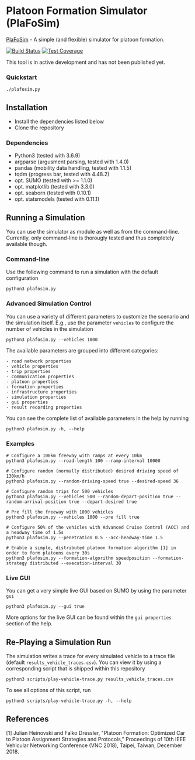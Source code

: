 # Platoon Formation Simulator (PlaFoSim)

[PlaFoSim](https://www.plafosim.de) - A simple (and flexible) simulator for platoon formation.

[![Build Status](https://drone.tkn.tu-berlin.de/api/badges/CCS/plafosim/status.svg)](https://drone.tkn.tu-berlin.de/CCS/plafosim)
[![Test Coverage](https://plafosim.de/coverage/coverage.svg)](https://drone.tkn.tu-berlin.de/CCS/plafosim)

This tool is in active development and has not been published yet.

### Quickstart

```./plafosim.py```

## Installation

- Install the dependencies listed below
- Clone the repository

### Dependencies

- Python3 (tested with 3.6.9)
- argparse (argusment parsing, tested with 1.4.0)
- pandas (mobility data handling, tested with 1.1.5)
- tqdm (progress bar, tested with 4.48.2)
- opt. SUMO (tested with >= 1.1.0)
- opt. matplotlib (tested with 3.3.0)
- opt. seaborn (tested with 0.10.1)
- opt. statsmodels (tested with 0.11.1)

## Running a Simulation

You can use the simulator as module as well as from the command-line.
Currently, only command-line is thorougly tested and thus completely available though.

### Command-line

Use the following command to run a simulation with the default configuration

```python3 plafosim.py```

### Advanced Simulation Control

You can use a variety of different parameters to customize the scenario and the simulation itself.
E.g., use the parameter `vehicles` to configure the number of vehicles in the simulation

```python3 plafosim.py --vehicles 1000```

The available parameters are grouped into different categories:

```
- road network properties
- vehicle properties
- trip properties
- communication properties
- platoon properties
- formation properties
- infrastructure properties
- simulation properties
- gui properties
- result recording properties
```

You can see the complete list of available parameters in the help by running

```python3 plafosim.py -h, --help```

### Examples

```
# Configure a 100km freeway with ramps at every 10km
python3 plafosim.py --road-length 100 --ramp-interval 10000

# Configure random (normally distributed) desired driving speed of 130km/h
python3 plafosim.py --random-driving-speed true --desired-speed 36

# Configure random trips for 500 vehicles
python3 plafosim.py --vehicles 500 --random-depart-position true --random-arrival-position true --depart-desired true

# Pre fill the freeway with 1000 vehicles
python3 plafosim.py --vehicles 1000 --pre fill true

# Configure 50% of the vehicles with Advanced Cruise Control (ACC) and a headway time of 1.5s
python3 plafosim.py --penetration 0.5 --acc-headway-time 1.5

# Enable a simple, distributed platoon formation algorithm [1] in order to form platoons every 30s
python3 plafosim.py --formation-algorithm speedposition --formation-strategy distributed --execution-interval 30
```

### Live GUI

You can get a very simple live GUI based on SUMO by using the parameter `gui`

```python3 plafosim.py --gui true```

More options for the live GUI can be found within the ``gui properties`` section of the help.

## Re-Playing a Simulation Run

The simulation writes a trace for every simulated vehicle to a trace file (default `results_vehicle_traces.csv`).
You can view it by using a corresponding script that is shipped within this repository

```python3 scripts/play-vehicle-trace.py results_vehicle_traces.csv```

To see all options of this script, run

```python3 scripts/play-vehicle-trace.py -h, --help```

## References

[1] Julian Heinovski and Falko Dressler, "Platoon Formation: Optimized Car to Platoon Assignment Strategies and Protocols," Proceedings of 10th IEEE Vehicular Networking Conference (VNC 2018), Taipei, Taiwan, December 2018.
